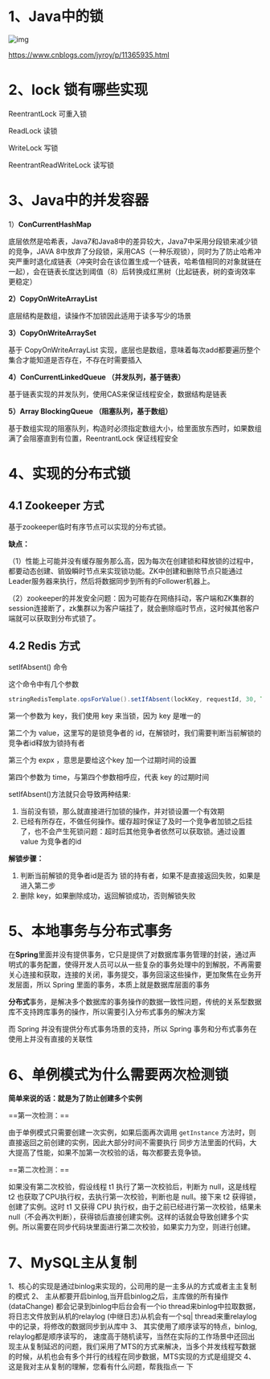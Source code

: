 # 1、Java中的锁

![img](https://cdn.nlark.com/yuque/0/2022/png/8413640/1666251621206-c50c2c8a-d760-461c-b5ea-e63a20773e90.png)



https://www.cnblogs.com/jyroy/p/11365935.html



# 2、lock 锁有哪些实现

ReentrantLock 可重入锁

ReadLock 读锁

WriteLock 写锁

ReentrantReadWriteLock 读写锁



# 3、Java中的并发容器

1）**ConCurrentHashMap**

底层依然是哈希表，Java7和Java8中的差异较大，Java7中采用分段锁来减少锁的竞争，JAVA 8中放弃了分段锁，采用CAS（一种乐观锁），同时为了防止哈希冲突严重时退化成链表（冲突时会在该位置生成一个链表，哈希值相同的对象就链在一起），会在链表长度达到阈值（8）后转换成红黑树（比起链表，树的查询效率更稳定）

**2）CopyOnWriteArrayList**

底层结构是数组，读操作不加锁因此适用于读多写少的场景

**3）CopyOnWriteArraySet**

基于 CopyOnWriteArrayList 实现，底层也是数组，意味着每次add都要遍历整个集合才能知道是否存在，不存在时需要插入

**4）ConCurrentLinkedQueue （并发队列，基于链表）**

基于链表实现的并发队列，使用CAS来保证线程安全，数据结构是链表

**5）Array BlockingQueue （阻塞队列，基于数组）**

基于数组实现的阻塞队列，构造时必须指定数组大小，给里面放东西时，如果数组满了会阻塞直到有位置，ReentrantLock 保证线程安全



# 4、实现的分布式锁

## 4.1 Zookeeper 方式

基于zookeeper临时有序节点可以实现的分布式锁。

**缺点：**

（1）性能上可能并没有缓存服务那么高，因为每次在创建锁和释放锁的过程中，都要动态创建、销毁瞬时节点来实现锁功能。ZK中创建和删除节点只能通过Leader服务器来执行，然后将数据同步到所有的Follower机器上。

（2）zookeeper的并发安全问题：因为可能存在网络抖动，客户端和ZK集群的session连接断了，zk集群以为客户端挂了，就会删除临时节点，这时候其他客户端就可以获取到分布式锁了。

[
](https://blog.csdn.net/m0_67645544/article/details/124768505)

## 4.2 Redis 方式

setIfAbsent() 命令

这个命令中有几个参数

```java
stringRedisTemplate.opsForValue().setIfAbsent(lockKey, requestId, 30, TimeUnit.SECONDS);
```

第一个参数为 key，我们使用 key 来当锁，因为 key 是唯一的

第二个为 value，这里写的是锁竞争者的 id，在解锁时，我们需要判断当前解锁的竞争者id释放为锁持有者

第三个为 expx ，意思是要给这个key 加一个过期时间的设置

第四个参数为 time，与第四个参数相呼应，代表 key 的过期时间



setIfAbsent()方法就只会导致两种结果:

1. 当前没有锁，那么就直接进行加锁的操作，并对锁设置一个有效期
2. 已经有所存在，不做任何操作。缓存超时保证了及时一个竞争者加锁之后挂了，也不会产生死锁问题：超时后其他竞争者依然可以获取锁。通过设置 value 为竞争者的id



**解锁步骤：**

1. 判断当前解锁的竞争者id是否为 锁的持有者，如果不是直接返回失败，如果是进入第二步
2. 删除 key，如果删除成功，返回解锁成功，否则解锁失败





# 5、本地事务与分布式事务

在**Spring**里面并没有提供事务，它只是提供了对数据库事务管理的封装，通过声明式的事务配置，使得开发人员可以从一些复杂的事务处理中的到解脱，不再需要关心连接和获取，连接的关闭，事务提交，事务回滚这些操作，更加聚焦在业务开发层面，所以 Spring 里面的事务，本质上就是数据库层面的事务

**分布式**事务，是解决多个数据库的事务操作的数据一致性问题，传统的关系型数据库不支持跨库事务的操作，所以需要引入分布式事务的解决方案

而 Spring 并没有提供分布式事务场景的支持，所以 Spring 事务和分布式事务在使用上并没有直接的关联性



# 6、单例模式为什么需要两次检测锁

**简单来说的话：就是为了防止创建多个实例**

==第一次检测：==

由于单例模式只需要创建一次实例，如果后面再次调用 `getInstance` 方法时，则直接返回之前创建的实例，因此大部分时间不需要执行 同步方法里面的代码，大大提高了性能，如果不加第一次校验的话，每次都要去竞争锁。

==第二次检测：==

如果没有第二次校验，假设线程 t1 执行了第一次校验后，判断为 null，这是线程 t2 也获取了CPU执行权，去执行第一次校验，判断也是 null。接下来 t2 获得锁，创建了实例。这时 t1 又获得 CPU 执行权，由于之前已经进行第一次校验，结果未 null（不会再次判断），获得锁后直接创建实例。这样的话就会导致创建多个实例。所以需要在同步代码块里面进行第二次校验，如果实力为空，则进行创建。



# 7、MySQL主从复制

1、核心的实现是通过binlog来实现的，公司用的是一主多从的方式或者主主复制的模式
2、 主从都要开启binlog,当开启binlog之后，主库做的所有操作(dataChange) 都会记录到binlog中后台会有一个io thread来binlog中拉取数据，将日志文件放到从机的relaylog (中继日志)从机会有一个sq| thread来重relaylog中的记录，将修改的数据同步到从库中
3、 其实使用了顺序读写的特点，binlog, relaylog都是顺序读写的， 速度高于随机读写，当然在实际的工作场景中还回出现主从复制延迟的问题，我们采用了MTS的方式来解决，当多个并发线程写数据的时候，从机也会有多个并行的线程在同步数据，MTS实现的方式是组提交
4、 这是我对主从复制的理解，您看有什么问题，帮我指点一 下



















